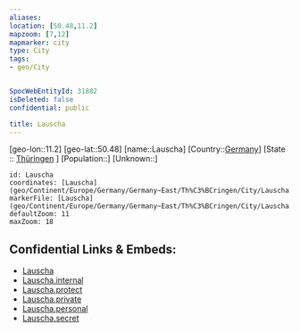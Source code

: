 ```yaml
---
aliases: 
location: [50.48,11.2]
mapzoom: [7,12] 
mapmarker: city 
type: City
tags:
- geo/City


SpocWebEntityId: 31882
isDeleted: false
confidential: public

title: Lauscha
---
```

[geo-lon::11.2]
[geo-lat::50.48]
[name::Lauscha]
[Country::[Germany](geo/Continent/Europe/Germany.md)]
[State :: [Thüringen](geo/Continent/Europe/Germany/Germany~East/Th%C3%BCringen.md) ]
[Population::]
[Unknown::]


```leaflet
id: Lauscha
coordinates: [Lauscha](geo/Continent/Europe/Germany/Germany~East/Th%C3%BCringen/City/Lauscha.md)
markerFile: [Lauscha](geo/Continent/Europe/Germany/Germany~East/Th%C3%BCringen/City/Lauscha.md)
defaultZoom: 11 
maxZoom: 18
```


## Confidential Links & Embeds: 
- [Lauscha](../../../../../../../../_public/geo/Continent/Europe/Germany/Germany~East/Th%C3%BCringen/City/Lauscha.md) 
- [Lauscha.internal](../../../../../../../../_internal/geo/Continent/Europe/Germany/Germany~East/Th%C3%BCringen/City/Lauscha.internal.md) 
- [Lauscha.protect](../../../../../../../../_protect/geo/Continent/Europe/Germany/Germany~East/Th%C3%BCringen/City/Lauscha.protect.md) 
- [Lauscha.private](../../../../../../../../_private/geo/Continent/Europe/Germany/Germany~East/Th%C3%BCringen/City/Lauscha.private.md) 
- [Lauscha.personal](../../../../../../../../_personal/geo/Continent/Europe/Germany/Germany~East/Th%C3%BCringen/City/Lauscha.personal.md) 
- [Lauscha.secret](../../../../../../../../_secret/geo/Continent/Europe/Germany/Germany~East/Th%C3%BCringen/City/Lauscha.secret.md) 
